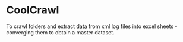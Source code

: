 # CoolCrawl
To crawl folders and extract data from xml log files into excel sheets - converging them to obtain a master dataset.
